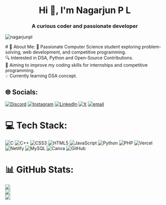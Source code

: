 <h1 align="center">Hi 👋, I'm Nagarjun P L</h1>
<h3 align="center">A curious coder and passionate developer</h3>
<p>
  <img src="https://komarev.com/ghpvc/?username=nagarjunpl&label=Profile%20views&color=blue" alt="nagarjunpl" />
</p>
# 💫 About Me:
🚀 Passionate Computer Science student exploring problem-solving, web development, and competitive programming.<br>🔍 Interested in DSA, Python and Open-Source Contributions.<br>🎯 Aiming to improve my coding skills for internships and competitive programming.<br>💡 Currently learning DSA concept.


## 🌐 Socials:
[![Discord](https://img.shields.io/badge/Discord-%237289DA.svg?logo=discord&logoColor=white)](https://discord.gg/https://discord.gg/mPfBSfaXqE) [![Instagram](https://img.shields.io/badge/Instagram-%23E4405F.svg?logo=Instagram&logoColor=white)](https://instagram.com/nagarjun_4400) [![LinkedIn](https://img.shields.io/badge/LinkedIn-%230077B5.svg?logo=linkedin&logoColor=white)](https://linkedin.com/in/https://www.linkedin.com/in/nagarjun-p-l-427847295) [![X](https://img.shields.io/badge/X-black.svg?logo=X&logoColor=white)](https://x.com/https://x.com/NagarjunPL) [![email](https://img.shields.io/badge/Email-D14836?logo=gmail&logoColor=white)](mailto:nagarjunpl4400@gmail.com) 

# 💻 Tech Stack:
![C](https://img.shields.io/badge/c-%2300599C.svg?style=plastic&logo=c&logoColor=white) ![C++](https://img.shields.io/badge/c++-%2300599C.svg?style=plastic&logo=c%2B%2B&logoColor=white) ![CSS3](https://img.shields.io/badge/css3-%231572B6.svg?style=plastic&logo=css3&logoColor=white) ![HTML5](https://img.shields.io/badge/html5-%23E34F26.svg?style=plastic&logo=html5&logoColor=white) ![JavaScript](https://img.shields.io/badge/javascript-%23323330.svg?style=plastic&logo=javascript&logoColor=%23F7DF1E) ![Python](https://img.shields.io/badge/python-3670A0?style=plastic&logo=python&logoColor=ffdd54) ![PHP](https://img.shields.io/badge/php-%23777BB4.svg?style=plastic&logo=php&logoColor=white) ![Vercel](https://img.shields.io/badge/vercel-%23000000.svg?style=plastic&logo=vercel&logoColor=white) ![Netlify](https://img.shields.io/badge/netlify-%23000000.svg?style=plastic&logo=netlify&logoColor=#00C7B7) ![MySQL](https://img.shields.io/badge/mysql-4479A1.svg?style=plastic&logo=mysql&logoColor=white) ![Canva](https://img.shields.io/badge/Canva-%2300C4CC.svg?style=plastic&logo=Canva&logoColor=white) ![GitHub](https://img.shields.io/badge/github-%23121011.svg?style=plastic&logo=github&logoColor=white)
# 📊 GitHub Stats:
![](https://github-readme-stats.vercel.app/api?username=nagarjunpl&theme=vue-dark&hide_border=false&include_all_commits=false&count_private=true)<br/>
![](https://nirzak-streak-stats.vercel.app/?user=nagarjunpl&theme=vue-dark&hide_border=false)<br/>
![](https://github-readme-stats.vercel.app/api/top-langs/?username=nagarjunpl&theme=vue-dark&hide_border=false&include_all_commits=false&count_private=true&layout=compact)

